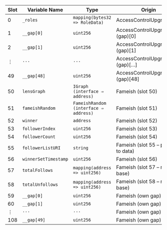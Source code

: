 | Slot | Variable Name        | Type                                   | Origin                              |
|------|----------------------|----------------------------------------|-------------------------------------|
| 0    | `_roles`             | `mapping(bytes32 => RoleData)`         | AccessControlUpgradeable            |
| 1    | `__gap[0]`           | `uint256`                              | AccessControlUpgradeable (gap)[0]   |
| 2    | `__gap[1]`           | `uint256`                              | AccessControlUpgradeable (gap)[1]   |
| ⋮    | `···`                | `···`                                  | AccessControlUpgradeable (gap)[…]   |
| 49   | `__gap[48]`          | `uint256`                              | AccessControlUpgradeable (gap)[48]  |
| 50   | `lensGraph`          | `IGraph (interface ⇒ address)`         | Fameish (slot 50)                   |
| 51   | `fameishRandom`      | `FameishRandom (interface ⇒ address)`  | Fameish (slot 51)                   |
| 52   | `winner`             | `address`                              | Fameish (slot 52)                   |
| 53   | `followerIndex`      | `uint256`                              | Fameish (slot 53)                   |
| 54   | `followerCount`      | `uint256`                              | Fameish (slot 54)                   |
| 55   | `followerListURI`    | `string`                               | Fameish (slot 55 – pointer to data) |
| 56   | `winnerSetTimestamp` | `uint256`                              | Fameish (slot 56)                   |
| 57   | `totalFollows`       | `mapping(address => uint256)`          | Fameish (slot 57 – mapping base)    |
| 58   | `totalUnfollows`     | `mapping(address => uint256)`          | Fameish (slot 58 – mapping base)    |
| 59   | `__gap[0]`           | `uint256`                              | Fameish (own gap)[0]                |
| 60   | `__gap[1]`           | `uint256`                              | Fameish (own gap)[1]                |
| ⋮    | `···`                | `···`                                  | Fameish (own gap)[…]                |
| 108  | `__gap[49]`          | `uint256`                              | Fameish (own gap)[49]               |
